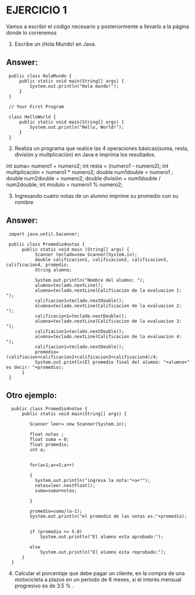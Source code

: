 # EJERCICIO 1
Vamos a escribir el código necesario y posteriormente a llevarlo a la página donde lo correremos

1. Escribe un ¡Hola Mundo! en Java.

## Answer:

     public class HolaMundo {
         public static void main(String[] args) {
             System.out.println("Hola mundo!"); 
         }
     }

     // Your First Program

     class HelloWorld {
         public static void main(String[] args) {
             System.out.println("Hello, World!"); 
         }
     }
 
 
2. Realiza un programa que realice las 4 operaciones básicas(suma, resta, división y multplicación) en Java e imprima los resultados.

int suma= numero1 + numero2;
int resta = (numero1 - numero2);
int multiplicación = numero1 * numero2;
double num1double = numero1 ; 
double num2double = numero2;
double división = num1double / num2double;
int modulo = numero1 % numero2;
             
    
3. Ingresando cuatro notas de un alumno imprime su promedio con su nombre

 ## Answer: 
 
     import java.until.Sacanner;

     public class Promedio4notas {
          public static void main (String[] args) {
               Scanner teclado=new Scanner(System.in);
               double calificacion1, calificacion2, calificacion3, calificacion4, promedio;
               String alumno; 

               System.out.println("Nombre del alumno: ");
               alumno=teclado.nextLine();
               alumno=teclado.nextLine(Calificacion de la evaluacion 1: ");
               califiacion1=teclado.nextDouble();
               alumno=teclado.nextLine(Calificacion de la evaluacion 2: ");
               calificacion1=teclado.nextDouble();
               alumno=teclado.nextLine(Calificacion de la evaluacion 3: ");
               califiacion1=teclado.nextDouble();
               alumno=teclado.nextLine(Calificacion de la evaluacion 4: ");
               califiacion1=teclado.nextDouble();
               promedio=(califiacion+calificacion2+calificacion3+calificacion4)/4;
               System.out.println(El promedio final del alumno: "+alumno+" es decir: "+promedio); 
          }
     }

 ## Otro ejemplo:
 
      public class Promedio4notas {
          public static void main(String[] args) {

             Scanner leer= new Scanner(System.in);

             float notas ;
             float suma = 0;
             float promedio;
             int a;


             for(a=1;a<=5;a++)

             {  
               System.out.println("ingresa la nota:"+a+"");
               notas=leer.nextFloat();
               suma=suma+notas;

             } 

             promedio=suma/(a-1);
             System.out.println("el promedio de las notas es:"+promedio);


             if (promedio >= 5.0)
                 System.out.println("El alumno esta aprobado:");

             else
                 System.out.println("El alumno esta reprobado:");
          }
      }

 
 4. Calcular el porcentaje que debe pagar un cliente, en la compra de una motocicleta a plazos en un periodo de 6 meses, si el interés mensual progresivo es de 3.5 % .


